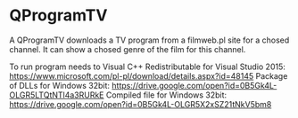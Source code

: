 # QProgramTV

A QProgramTV downloads a TV program from a filmweb.pl site for a chosed channel.
It can show a chosed genre of the film for this channel.

To run program needs to Visual C++ Redistributable for Visual Studio 2015: https://www.microsoft.com/pl-pl/download/details.aspx?id=48145
Package of DLLs for Windows 32bit: https://drive.google.com/open?id=0B5Gk4L-OLGR5LTQtNTl4a3RURkE
Compiled file for Windows 32bit: https://drive.google.com/open?id=0B5Gk4L-OLGR5X2xSZ21tNkV5bm8
